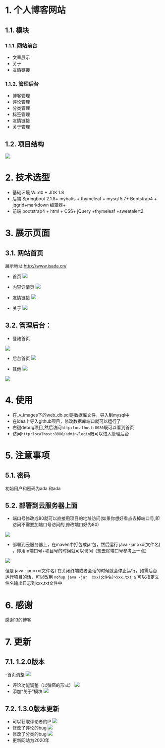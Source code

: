 # 1. 个人博客网站
## 1.1. 模块
### 1.1.1. 网站前台
- 文章展示
- 关于
- 友情链接
### 1.1.2. 管理后台
-   博客管理
-   评论管理
-   分类管理
 -  标签管理
 -  友情链接
 -  关于管理
## 1.2. 项目结构
![](_v_images/_1569657859_3811.png)
# 2. 技术选型
- 基础环境
Win10 + JDK 1.8 
- 后端
Springboot 2.1.8+ mybatis + thymeleaf + mysql 5.7+ Bootstrap4 + jqgrid+markdown 编辑器+
- 前端
bootstrap4 + html + CSS+ jQuery +thymeleaf +sweetalert2

# 3. 展示页面
## 3.1. 网站首页
展示地址:http://www.isada.cn/
- 首页
![](_v_images/_1566996242_3290.png)

- 内容详情页
![](_v_images/_1564300189_30622.png)

- 友情链接
![](_v_images/_1564300911_17471.png)


- 关于
![](_v_images/_1564300935_3748.png)


## 3.2. 管理后台：

- 登陆首页

![](_v_images/_1564301236_4681.png)

- 后台首页
![](_v_images/_1564301283_17358.png)

- 其他
![](_v_images/_1564302190_11810.png)

![](_v_images/_1564302391_29948.png)
# 4. 使用
- 在_v_images下的web_db.sql是数据库文件，导入到mysql中
- 在idea上导入github项目，修改数据库端口就可以运行了
- 右键debug项目,然后访问`http:localhost:8080`既可以看到首页
- 访问`http:localhost:8080/admin/login`既可以进入管理后台
# 5. 注意事项
## 5.1. 密码
初始用户和密码为ada 和ada
## 5.2. 部署到云服务器上面
- 端口号修改成80就可以直接用项目的地址访问(如果你想好看点去掉端口号,即访问不需要加端口号访问的,修改端口好为80)

![](_v_images/_1564303517_11860.png)

-  部署到云服务器上，在maven中打包成jar包，然后运行 java -jar xxx(文件名) ，即用ip端口号+项目号的时候就可以访问（想去除端口号参考上一点）

![](_v_images/_1564302859_107.png)

但是  java -jar xxx(文件名)  在关闭终端或者会话的时候就会停止运行，如需后台运行项目的话，可以改用
`nohup java -jar  xxx(文件名)>xxx.txt &`
可以指定文件名输出日志到xxx.txt文件中
# 6. 感谢
感谢13的博客
# 7. 更新
## 7.1. 1.2.0版本
-首页调整
![](_v_images/_1566996219_18389.png)

- 评论功能调整（以弹窗的形式）
![](_v_images/_1566996304_27088.png)
- 添加“关于”模块
![](_v_images/_1566996425_16270.png)
## 7.2. 1.3.0版本更新
- 可以获取评论者的IP
![](_v_images/20200117001030647_10602.png)
- 修改了评论的bug
![](_v_images/20200119223339039_9262.png)
- 修改了分类的bug
![](_v_images/20200117001009306_14482.png)
- 更新网站为2020年